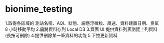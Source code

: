 # bionime_testing
1.取得各區域的 測站名稱、AQI、狀態、細懸浮微粒、風速、資料建置日期、臭氧8 小時移動平均 
2.需將資料存到 Local DB 
3.頁面 UI 提供資料列表瀏覽上列資料(長按可刪除) 
4.提供刪除某一筆資料的功能 
5.下拉更新資料
